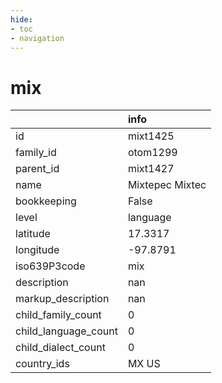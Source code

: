 ```yaml
---
hide:
- toc
- navigation
---
```

# mix
|                      | info            |
|:---------------------|:----------------|
| id                   | mixt1425        |
| family_id            | otom1299        |
| parent_id            | mixt1427        |
| name                 | Mixtepec Mixtec |
| bookkeeping          | False           |
| level                | language        |
| latitude             | 17.3317         |
| longitude            | -97.8791        |
| iso639P3code         | mix             |
| description          | nan             |
| markup_description   | nan             |
| child_family_count   | 0               |
| child_language_count | 0               |
| child_dialect_count  | 0               |
| country_ids          | MX US           |